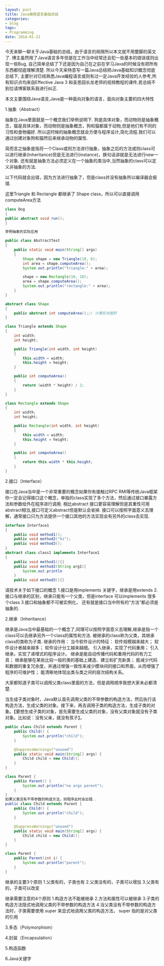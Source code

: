 ```yaml
---
layout: post
title: Java编程语言基础总结 
categories:
- blog
tags:
- Programming
date: 2014-01-21
---
```


今天来聊一聊关于Java基础的总结，由于语言的局限所以本文就不用蹩脚的英文了. 博主虽然用了Java语言多年但是在工作当中经常还会犯一些基本的错误或则出现一些Bug, 自己简单总结了下还是因为自己在之前在学习Java的时候没有把所有东西都彻底理解清楚. 所以今天来特意写一篇Java总结把Java基础知识概念彻底总结下, 主要针对已经熟悉Java编程语言或则有过一定Java开发经验的人参考,所有知识点均来自Effective Java 3 和圣思园长龙老师的视频教程的课件,若总结不到位请博客联系我进行纠正. 

本文主要围绕Java语言,Java是一种面向对象的语言，面向对象主要的四大特性

1.抽象（Abstract）

抽象在Java里面就是一个概念我们举例说明下. 狗是具体对象，而动物则是抽象概念，猫是具体对象，而动物则是抽象概念，狗和猫都属于动物,但是他们有不同的习性和食物偏好. 所以这时候的抽象概念就会方便与程序设计,简化流程.我们可以通过创建对象狗和猫然后来继承动物的属性. 

简而言之抽象是指将一个Class或则方法进行抽象，抽象之后的方法或则class可以进行继承(Inheritance)但是无法进行(instance)，换句话讲就是无法进行new一个对象. 还有就是抽象方法必须定义在一个抽象的类当中,当然抽象的class可以定义非抽象的方法.

以下代码就会出错，因为方法进行抽象了，但是class并没有抽象所以编译器会报错.

这里Triangle 和 Rectangle 都继承了 Shape class，所以可以直接调用computeArea方法
```java
class Dog                                                       
{                
public abstract void run();    
}

举例抽象的实际应用

public class AbstractTest
{
	public static void main(String[] args)
	{
		Shape shape = new Triangle(10, 6);
		int area = shape.computeArea();
		System.out.println("triangle:" + area);

		shape = new Rectangle(10, 10);
		area = shape.computeArea();
		System.out.println("rectangle:" + area);
	}
}

abstract class Shape
{
	public abstract int computeArea();// 计算形状面积
}

class Triangle extends Shape
{
	int width;
	int height;

	public Triangle(int width, int height)
	{
		this.width = width;
		this.height = height;
	}

	public int computeArea()
	{
		return (width * height) / 2;
	}
}

class Rectangle extends Shape
{
	int width;
	int height;

	public Rectangle(int width, int height)
	{
		this.width = width;
		this.height = height;
	}

	public int computeArea()
	{
		return this.width * this.height;
	}
}


```

2.接口（Interface）

接口在Java当中是一个非常重要的概念如果你有接触过RPC RMI等传统Java框架你一定会记得接口这个概念，单独的class实现了多个方法，然后通过接口暴露方法和参数给外在程序进行调用. 相比abstract 接口更容易理解但是其重性可用abstract相当,接口可定义abstract但是默认会省掉. 接口可以按照字面意义去理解，通常接口只为方法提供一个接口其他的方法实现会有另外的class去实现.  

```java
interface Interface1
{
	public void method1();
	public void method2("hi");
	public void method3();
}
abstract class class1 implements Interface1
{
	public void method1(){}
	public void method2(String arg1){
		System.out.println
	}
	public void method3(){}
```
请技术关于如下接口的概念
1.接口是用implements 关键字，继承是用extends
2.接口与继承的区别，继承只能有一个父类，但是interface 可以implements 很多个class
3.接口和抽象都不可被实例化， 还有就是接口当中所有的“方法”都必须是抽象的.


2.继承（Inheritance）

继承是Java当中最基础的一个概念了,同理可以按照字面意义去理解,继承是指一个class可以去继承另外一个class的属性和方法. 被继承的class称为父类，其继承class的类称为子类.
继承的作用：
当今软件设计的特征：
软件规模越来越大；
软件设计者越来越多；
软件设计分工越来越细。
引入继承，实现了代码重用；
引入继承，实现了递增式的程序设计。
继承是能自动传播代码和重用代码的有力工具；
继承能够在某些比较一般的类的基础上建造、建立和扩充新类；
能减少代码和数据的重复冗余度，并通过增强一致性来减少模块间的接口和界面，从而增强了程序的可维护性；
能清晰地体现出类与类之间的层次结构关系。

大家都知道子类可以调用父类class里面的方法，但是调用顺序我想大家未必都清楚.

当生成子类对象时，Java默认首先调用父类的不带参数的构造方法，然后执行该构造方法，生成父类的对象。接下来，再去调用子类的构造方法，生成子类的对象。【要想生成子类的对象，首先需要生成父类的对象，没有父类对象就没有子类对象。比如说：没有父亲，就没有孩子】。
```java
public class Child extends Parent {
    public Child() {
        System.out.println("child");
    }

    @SuppressWarnings("unused")
    public static void main(String[] args) {
        Child child = new Child();
    }
}

class Parent {
    public Parent() {
        System.out.println("no args parent");
    }
}
如果父类没有不带参数的构造方法，则程序此时会出错..
public class Child extends Parent {
    public Child() {
        System.out.println("child");
    }

    @SuppressWarnings("unused")
    public static void main(String[] args) {
        Child child = new Child();
    }
}

class Parent {
    public Parent(int i) {
        System.out.println("parent");
    }
} 
```
继承的主要3个原则
1.父类有的，子类也有
2.父类没有的，子类可以增加
3.父类有的，子类可以改变

继承需要注意的4个原则
1.构造方法不能被继承
2.方法和属性可以被继承
3.子类的构造方法隐式地调用父类的不带参数的构造方法
4.当父类没有不带参数的构造方法时，子类需要使用 super 来显式地调用父类的构造方法， super 指的是对父类的引用


3.多态（Polymorphism）



4.封装（Encapsulation）

5.构造函数


6.Java关键字